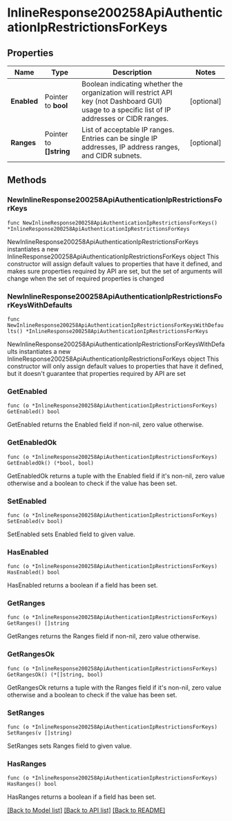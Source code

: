 # InlineResponse200258ApiAuthenticationIpRestrictionsForKeys

## Properties

Name | Type | Description | Notes
------------ | ------------- | ------------- | -------------
**Enabled** | Pointer to **bool** | Boolean indicating whether the organization will restrict API key (not Dashboard GUI) usage to a specific list of IP addresses or CIDR ranges. | [optional] 
**Ranges** | Pointer to **[]string** | List of acceptable IP ranges. Entries can be single IP addresses, IP address ranges, and CIDR subnets. | [optional] 

## Methods

### NewInlineResponse200258ApiAuthenticationIpRestrictionsForKeys

`func NewInlineResponse200258ApiAuthenticationIpRestrictionsForKeys() *InlineResponse200258ApiAuthenticationIpRestrictionsForKeys`

NewInlineResponse200258ApiAuthenticationIpRestrictionsForKeys instantiates a new InlineResponse200258ApiAuthenticationIpRestrictionsForKeys object
This constructor will assign default values to properties that have it defined,
and makes sure properties required by API are set, but the set of arguments
will change when the set of required properties is changed

### NewInlineResponse200258ApiAuthenticationIpRestrictionsForKeysWithDefaults

`func NewInlineResponse200258ApiAuthenticationIpRestrictionsForKeysWithDefaults() *InlineResponse200258ApiAuthenticationIpRestrictionsForKeys`

NewInlineResponse200258ApiAuthenticationIpRestrictionsForKeysWithDefaults instantiates a new InlineResponse200258ApiAuthenticationIpRestrictionsForKeys object
This constructor will only assign default values to properties that have it defined,
but it doesn't guarantee that properties required by API are set

### GetEnabled

`func (o *InlineResponse200258ApiAuthenticationIpRestrictionsForKeys) GetEnabled() bool`

GetEnabled returns the Enabled field if non-nil, zero value otherwise.

### GetEnabledOk

`func (o *InlineResponse200258ApiAuthenticationIpRestrictionsForKeys) GetEnabledOk() (*bool, bool)`

GetEnabledOk returns a tuple with the Enabled field if it's non-nil, zero value otherwise
and a boolean to check if the value has been set.

### SetEnabled

`func (o *InlineResponse200258ApiAuthenticationIpRestrictionsForKeys) SetEnabled(v bool)`

SetEnabled sets Enabled field to given value.

### HasEnabled

`func (o *InlineResponse200258ApiAuthenticationIpRestrictionsForKeys) HasEnabled() bool`

HasEnabled returns a boolean if a field has been set.

### GetRanges

`func (o *InlineResponse200258ApiAuthenticationIpRestrictionsForKeys) GetRanges() []string`

GetRanges returns the Ranges field if non-nil, zero value otherwise.

### GetRangesOk

`func (o *InlineResponse200258ApiAuthenticationIpRestrictionsForKeys) GetRangesOk() (*[]string, bool)`

GetRangesOk returns a tuple with the Ranges field if it's non-nil, zero value otherwise
and a boolean to check if the value has been set.

### SetRanges

`func (o *InlineResponse200258ApiAuthenticationIpRestrictionsForKeys) SetRanges(v []string)`

SetRanges sets Ranges field to given value.

### HasRanges

`func (o *InlineResponse200258ApiAuthenticationIpRestrictionsForKeys) HasRanges() bool`

HasRanges returns a boolean if a field has been set.


[[Back to Model list]](../README.md#documentation-for-models) [[Back to API list]](../README.md#documentation-for-api-endpoints) [[Back to README]](../README.md)


